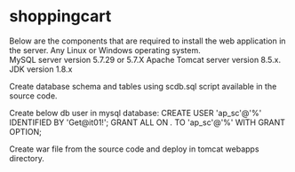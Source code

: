 # shoppingcart
Below are the components that are required to install the web application in the server. 
	Any Linux or Windows operating system.  
	MySQL server version 5.7.29 or 5.7.X
	Apache Tomcat server version 8.5.x.
	JDK version 1.8.x
  
Create database schema and tables using scdb.sql script available in the source code.
  
Create below db user in mysql database:
  CREATE USER 'ap_sc'@'%' IDENTIFIED BY 'Get@it01!';
  GRANT ALL ON *.* TO 'ap_sc'@'%' WITH GRANT OPTION;
  
Create war file from the source code and deploy in tomcat webapps directory.
